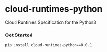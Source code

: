 # cloud-runtimes-python

Cloud Runtimes Specification for the Python3

### Get Started

```shell
pip install cloud-runtimes-python==0.0.1
```